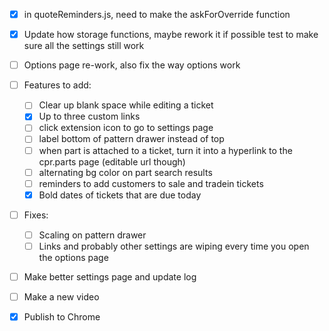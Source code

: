- [x] in quoteReminders.js, need to make the askForOverride function

- [x] Update how storage functions, maybe rework it if possible
test to make sure all the settings still work
- [ ] Options page re-work, also fix the way options work
- [ ] Features to add:
    - [ ] Clear up blank space while editing a ticket
    - [x] Up to three custom links
    - [ ] click extension icon to go to settings page
    - [ ] label bottom of pattern drawer instead of top
    - [ ] when part is attached to a ticket, turn it into a hyperlink to the cpr.parts page (editable url though)
    - [ ] alternating bg color on part search results
    - [ ] reminders to add customers to sale and tradein tickets
    - [x] Bold dates of tickets that are due today

- [ ] Fixes:
    - [ ] Scaling on pattern drawer
    - [ ] Links and probably other settings are wiping every time you open the options page
- [ ] Make better settings page and update log
- [ ] Make a new video
- [x] Publish to Chrome
